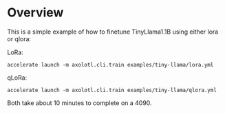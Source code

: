 # Overview

This is a simple example of how to finetune TinyLlama1.1B using either lora or qlora:

LoRa:

```
accelerate launch -m axolotl.cli.train examples/tiny-llama/lora.yml
```

qLoRa:

```
accelerate launch -m axolotl.cli.train examples/tiny-llama/qlora.yml
```

Both take about 10 minutes to complete on a 4090.
